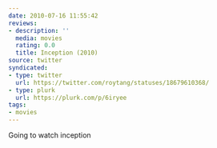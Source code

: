 ```yaml
---
date: 2010-07-16 11:55:42
reviews:
- description: ''
  media: movies
  rating: 0.0
  title: Inception (2010)
source: twitter
syndicated:
- type: twitter
  url: https://twitter.com/roytang/statuses/18679610368/
- type: plurk
  url: https://plurk.com/p/6iryee
tags:
- movies
---
```


Going to watch inception
